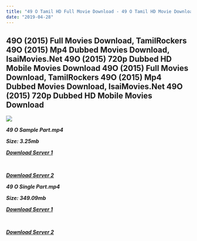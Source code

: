 ```yaml
---
title: "49 O Tamil HD Full Movie Download - 49 O Tamil HD Movie Download"
date: "2019-04-28"
---
```


## 49O (2015) Full Movies Download, TamilRockers 49O (2015) Mp4 Dubbed Movies Download, IsaiMovies.Net 49O (2015) 720p Dubbed HD Mobile Movies Download 49O (2015) Full Movies Download, TamilRockers 49O (2015) Mp4 Dubbed Movies Download, IsaiMovies.Net 49O (2015) 720p Dubbed HD Mobile Movies Download

![](https://images.moviebuff.com/afee78dd-253b-47a1-bfb3-d4df7dbd8d43?w=1000)

**_49 O Sample Part.mp4_**

**_Size: 3.25mb_**

**_[Download Server 1](http://dl2.tamilsrca.xyz/load/2015/49{18b9e36be58349bcedc591cb24b1d58373c4fcb8ec6c90ee99c2d93b5f4aedc9}20O/49{18b9e36be58349bcedc591cb24b1d58373c4fcb8ec6c90ee99c2d93b5f4aedc9}20O{18b9e36be58349bcedc591cb24b1d58373c4fcb8ec6c90ee99c2d93b5f4aedc9}20(2015){18b9e36be58349bcedc591cb24b1d58373c4fcb8ec6c90ee99c2d93b5f4aedc9}20HDRip{18b9e36be58349bcedc591cb24b1d58373c4fcb8ec6c90ee99c2d93b5f4aedc9}20Sample{18b9e36be58349bcedc591cb24b1d58373c4fcb8ec6c90ee99c2d93b5f4aedc9}20HD.mp4)_**

**_[  
](http://dl2.tamilsrca.xyz/load/2015/49{18b9e36be58349bcedc591cb24b1d58373c4fcb8ec6c90ee99c2d93b5f4aedc9}20O/49{18b9e36be58349bcedc591cb24b1d58373c4fcb8ec6c90ee99c2d93b5f4aedc9}20O{18b9e36be58349bcedc591cb24b1d58373c4fcb8ec6c90ee99c2d93b5f4aedc9}20(2015){18b9e36be58349bcedc591cb24b1d58373c4fcb8ec6c90ee99c2d93b5f4aedc9}20HDRip{18b9e36be58349bcedc591cb24b1d58373c4fcb8ec6c90ee99c2d93b5f4aedc9}20Sample{18b9e36be58349bcedc591cb24b1d58373c4fcb8ec6c90ee99c2d93b5f4aedc9}20HD.mp4)_**

**_[Download Server 2](http://dl2.tamilsrca.xyz/load/2015/49{18b9e36be58349bcedc591cb24b1d58373c4fcb8ec6c90ee99c2d93b5f4aedc9}20O/49{18b9e36be58349bcedc591cb24b1d58373c4fcb8ec6c90ee99c2d93b5f4aedc9}20O{18b9e36be58349bcedc591cb24b1d58373c4fcb8ec6c90ee99c2d93b5f4aedc9}20(2015){18b9e36be58349bcedc591cb24b1d58373c4fcb8ec6c90ee99c2d93b5f4aedc9}20HDRip{18b9e36be58349bcedc591cb24b1d58373c4fcb8ec6c90ee99c2d93b5f4aedc9}20Sample{18b9e36be58349bcedc591cb24b1d58373c4fcb8ec6c90ee99c2d93b5f4aedc9}20HD.mp4)_**

**_49 O Single Part.mp4_**

**_Size: 349.09mb_**

**_[Download Server 1](http://dl2.tamilsrca.xyz/load/2015/49{18b9e36be58349bcedc591cb24b1d58373c4fcb8ec6c90ee99c2d93b5f4aedc9}20O/49{18b9e36be58349bcedc591cb24b1d58373c4fcb8ec6c90ee99c2d93b5f4aedc9}20O{18b9e36be58349bcedc591cb24b1d58373c4fcb8ec6c90ee99c2d93b5f4aedc9}20(2015){18b9e36be58349bcedc591cb24b1d58373c4fcb8ec6c90ee99c2d93b5f4aedc9}20HDRip{18b9e36be58349bcedc591cb24b1d58373c4fcb8ec6c90ee99c2d93b5f4aedc9}20www.TamilHDMovies.Net.mp4)_**

**_[  
](http://dl2.tamilsrca.xyz/load/2015/49{18b9e36be58349bcedc591cb24b1d58373c4fcb8ec6c90ee99c2d93b5f4aedc9}20O/49{18b9e36be58349bcedc591cb24b1d58373c4fcb8ec6c90ee99c2d93b5f4aedc9}20O{18b9e36be58349bcedc591cb24b1d58373c4fcb8ec6c90ee99c2d93b5f4aedc9}20(2015){18b9e36be58349bcedc591cb24b1d58373c4fcb8ec6c90ee99c2d93b5f4aedc9}20HDRip{18b9e36be58349bcedc591cb24b1d58373c4fcb8ec6c90ee99c2d93b5f4aedc9}20www.TamilHDMovies.Net.mp4)_**

**_[Download Server 2](http://dl2.tamilsrca.xyz/load/2015/49{18b9e36be58349bcedc591cb24b1d58373c4fcb8ec6c90ee99c2d93b5f4aedc9}20O/49{18b9e36be58349bcedc591cb24b1d58373c4fcb8ec6c90ee99c2d93b5f4aedc9}20O{18b9e36be58349bcedc591cb24b1d58373c4fcb8ec6c90ee99c2d93b5f4aedc9}20(2015){18b9e36be58349bcedc591cb24b1d58373c4fcb8ec6c90ee99c2d93b5f4aedc9}20HDRip{18b9e36be58349bcedc591cb24b1d58373c4fcb8ec6c90ee99c2d93b5f4aedc9}20www.TamilHDMovies.Net.mp4)_**
